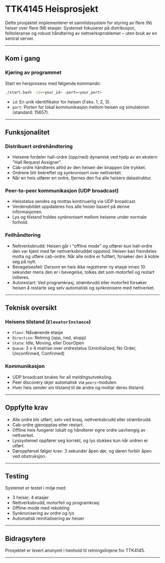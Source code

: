 # TTK4145 Heisprosjekt

Dette prosjektet implementerer et sanntidssystem for styring av flere (N) heiser over flere (M) etasjer. Systemet fokuserer på distribusjon, feiltoleranse og robust håndtering av nettverksproblemer – uten bruk av en sentral server.

---

## Kom i gang

### Kjøring av programmet

Start en heisprosess med følgende kommando:

```bash
./start.bash -id=<your_id> -port=<your_port>
```

- `id`: En unik identifikator for heisen (f.eks. 1, 2, 3).
- `port`: Porten for lokal kommunikasjon mellom heisen og simulatoren (standard: 15657).

---

## Funksjonalitet

### Distribuert ordrehåndtering

- Heisene fordeler hall-ordre (opp/ned) dynamisk ved hjelp av en ekstern "Hall Request Assigner".
- Cab-ordre håndteres alltid av den heisen der knappen ble trykket.
- Ordrene blir bekreftet og synkronisert over nettverket.
- Når en heis utfører en ordre, fjernes den fra alle heisers datastruktur.

### Peer-to-peer kommunikasjon (UDP broadcast)

- Heisstatus sendes og mottas kontinuerlig via UDP broadcast.
- Verdensbildet oppdateres hos alle heiser basert på denne informasjonen.
- Lys og tilstand holdes synkronisert mellom heisene under normale forhold.

### Feilhåndtering

- Nettverksbrudd: Heisen går i "offline mode" og utfører kun hall-ordre den var kjent med før nettverksbruddet oppstod. Heisen kan fremdeles motta og utføre cab-ordre. Når alle ordre er fullført, forsøker den å koble seg på nytt.
- Bevegelsesfeil: Dersom en heis ikke registrerer ny etasje innen 10 sekunder mens den er i bevegelse, tolkes det som motorfeil og restart initieres.
- Autorestart: Ved programkrasj, strømbrudd eller motorfeil forsøker heisen å restarte seg selv automatisk og synkronisere med nettverket.

---

## Teknisk oversikt

### Heisens tilstand (`ElevatorInstance`)

- `Floor`: Nåværende etasje
- `Direction`: Retning (opp, ned, stopp)
- `State`: Idle, Moving, eller DoorOpen
- `Queue`: 3 x 4 matrise over ordrestatus (Uninitialized, No Order, Unconfirmed, Confirmed)

### Kommunikasjon

- UDP broadcast brukes for all meldingsutveksling.
- Peer discovery skjer automatisk via `peers`-modulen.
- Hver heis sender sin tilstand til de andre og mottar deres tilstand.

---

## Oppfylte krav

- Alle ordre blir utført, selv ved krasj, nettverksbrudd eller strømbrudd.
- Cab-ordre gjenopptas etter restart.
- Offline heis fungerer lokalt og håndterer egne ordre uavhengig av nettverket.
- Lyssystemet oppfører seg korrekt, og lys slukkes kun når ordren er utført.
- Døroppførsel følger krav: 3 sekunder åpen dør, og døren forblir åpen ved obstruksjon.

---

## Testing

Systemet er testet i miljø med:

- 3 heiser, 4 etasjer
- Nettverksbrudd, motorfeil og programkrasj
- Offline-mode med rekobling
- Synkronisering av ordre og lys
- Automatisk reinitialisering av heiser

---

## Bidragsytere

Prosjektet er levert anonymt i henhold til retningslinjene for TTK4145.

---
